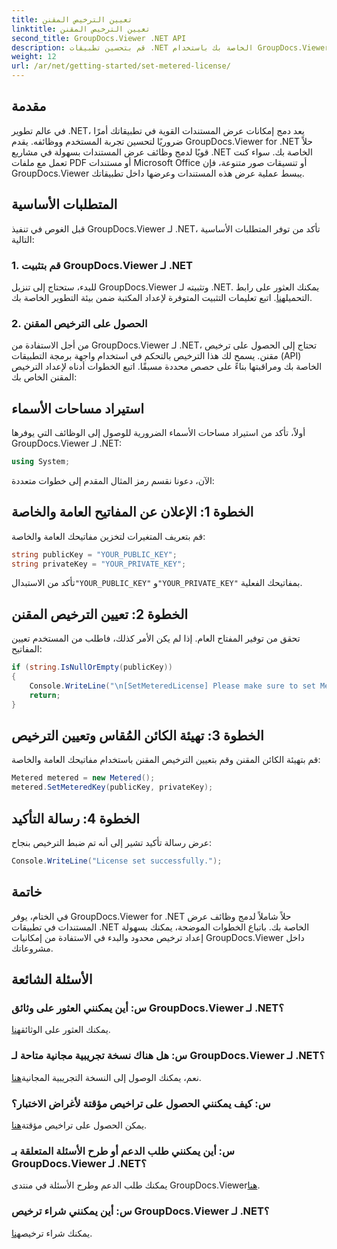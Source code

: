 ```yaml
---
title: تعيين الترخيص المقنن
linktitle: تعيين الترخيص المقنن
second_title: GroupDocs.Viewer .NET API
description: قم بتحسين تطبيقات .NET الخاصة بك باستخدام GroupDocs.Viewer لعرض المستندات بسلاسة. يمكنك بسهولة دمج وظائف عرض المستندات في مشاريعك.
weight: 12
url: /ar/net/getting-started/set-metered-license/
---
```

## مقدمة
في عالم تطوير .NET، يعد دمج إمكانات عرض المستندات القوية في تطبيقاتك أمرًا ضروريًا لتحسين تجربة المستخدم ووظائفه. يقدم GroupDocs.Viewer for .NET حلاً قويًا لدمج وظائف عرض المستندات بسهولة في مشاريع .NET الخاصة بك. سواء كنت تعمل مع ملفات PDF أو مستندات Microsoft Office أو تنسيقات صور متنوعة، فإن GroupDocs.Viewer يبسط عملية عرض هذه المستندات وعرضها داخل تطبيقاتك.
## المتطلبات الأساسية
قبل الغوص في تنفيذ GroupDocs.Viewer لـ .NET، تأكد من توفر المتطلبات الأساسية التالية:
### 1. قم بتثبيت GroupDocs.Viewer لـ .NET
 للبدء، ستحتاج إلى تنزيل GroupDocs.Viewer وتثبيته لـ .NET. يمكنك العثور على رابط التحميل[هنا](https://releases.groupdocs.com/viewer/net/). اتبع تعليمات التثبيت المتوفرة لإعداد المكتبة ضمن بيئة التطوير الخاصة بك.
### 2. الحصول على الترخيص المقنن
من أجل الاستفادة من GroupDocs.Viewer لـ .NET، تحتاج إلى الحصول على ترخيص مقنن. يسمح لك هذا الترخيص بالتحكم في استخدام واجهة برمجة التطبيقات (API) الخاصة بك ومراقبتها بناءً على حصص محددة مسبقًا. اتبع الخطوات أدناه لإعداد الترخيص المقنن الخاص بك:

## استيراد مساحات الأسماء
أولاً، تأكد من استيراد مساحات الأسماء الضرورية للوصول إلى الوظائف التي يوفرها GroupDocs.Viewer لـ .NET:
```csharp
using System;
```

الآن، دعونا نقسم رمز المثال المقدم إلى خطوات متعددة:
## الخطوة 1: الإعلان عن المفاتيح العامة والخاصة
قم بتعريف المتغيرات لتخزين مفاتيحك العامة والخاصة:
```csharp
string publicKey = "YOUR_PUBLIC_KEY";
string privateKey = "YOUR_PRIVATE_KEY";
```
 تأكد من الاستبدال`"YOUR_PUBLIC_KEY"` و`"YOUR_PRIVATE_KEY"` بمفاتيحك الفعلية.
## الخطوة 2: تعيين الترخيص المقنن
تحقق من توفير المفتاح العام. إذا لم يكن الأمر كذلك، فاطلب من المستخدم تعيين المفاتيح:
```csharp
if (string.IsNullOrEmpty(publicKey))
{
    Console.WriteLine("\n[SetMeteredLicense] Please make sure to set Metered keys. Learn more at https://buy.groupdocs.com/faqs/licensing/metered.");
    return;
}
```
## الخطوة 3: تهيئة الكائن المُقاس وتعيين الترخيص
قم بتهيئة الكائن المقنن وقم بتعيين الترخيص المقنن باستخدام مفاتيحك العامة والخاصة:
```csharp
Metered metered = new Metered();
metered.SetMeteredKey(publicKey, privateKey);
```
## الخطوة 4: رسالة التأكيد
عرض رسالة تأكيد تشير إلى أنه تم ضبط الترخيص بنجاح:
```csharp
Console.WriteLine("License set successfully.");
```

## خاتمة
في الختام، يوفر GroupDocs.Viewer for .NET حلاً شاملاً لدمج وظائف عرض المستندات في تطبيقات .NET الخاصة بك. باتباع الخطوات الموضحة، يمكنك بسهولة إعداد ترخيص محدود والبدء في الاستفادة من إمكانيات GroupDocs.Viewer داخل مشروعاتك.
## الأسئلة الشائعة
### س: أين يمكنني العثور على وثائق GroupDocs.Viewer لـ .NET؟
 يمكنك العثور على الوثائق[هنا](https://tutorials.groupdocs.com/viewer/net/).
### س: هل هناك نسخة تجريبية مجانية متاحة لـ GroupDocs.Viewer لـ .NET؟
 نعم، يمكنك الوصول إلى النسخة التجريبية المجانية[هنا](https://releases.groupdocs.com/).
### س: كيف يمكنني الحصول على تراخيص مؤقتة لأغراض الاختبار؟
 يمكن الحصول على تراخيص مؤقتة[هنا](https://purchase.groupdocs.com/temporary-license/).
### س: أين يمكنني طلب الدعم أو طرح الأسئلة المتعلقة بـ GroupDocs.Viewer لـ .NET؟
 يمكنك طلب الدعم وطرح الأسئلة في منتدى GroupDocs.Viewer[هنا](https://forum.groupdocs.com/c/viewer/9).
### س: أين يمكنني شراء ترخيص GroupDocs.Viewer لـ .NET؟
 يمكنك شراء ترخيص[هنا](https://purchase.groupdocs.com/buy).